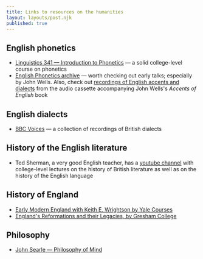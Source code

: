 ```yaml
---
title: Links to resources on the humanities
layout: layouts/post.njk
published: true
---
```


## English phonetics
- [Linguistics 341 — Introduction to Phonetics](https://www.youtube.com/watch?v=3sXT3hXn0Uk) — a solid college-level course on phonetics
- [English Phonetics archive](https://www.youtube.com/channel/UCcJXeI2pEwT9IHYVlUXnURw/videos) — worth checking out early talks; especially by John Wells. Also, check out [recordings of English accents and dialects](https://www.phon.ucl.ac.uk/home/wells/accentsanddialects/) from the audio cassette accompanying John Wells's _Accents of English_ book

## English dialects
- [BBC Voices](https://sounds.bl.uk/Accents-and-dialects/BBC-Voices) — a collection of recordings of British dialects

## History of the English literature
- Ted Sherman, a very good English teacher, has a [youtube channel](https://www.youtube.com/channel/UCB_pokQ27mY3DGlGrSdNKKw/videos) with college-level lectures on the history of British literature as well as on the history of the English language

## History of England
- [Early Modern England with Keith E. Wrightson by Yale Courses](https://www.youtube.com/playlist?list=PL18B9F132DFD967A3)
- [England's Reformations and their Legacies, by Gresham College](https://www.youtube.com/playlist?list=PLU3TaPgchJtRdvaY1Z8N7RlLwd_pT7OkM)

## Philosophy
- [John Searle — Philosophy of Mind](https://www.youtube.com/playlist?list=PL039MUyjHR1wfJpULVP1a1ZeCBmIHmhxt)